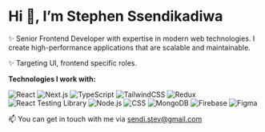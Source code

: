 # Hi 👋, I’m Stephen Ssendikadiwa
✨ Senior Frontend Developer with expertise in modern web technologies. I create high-performance applications that are scalable and maintainable.

✨ Targeting UI, frontend specific roles. 

**Technologies I work with:**

![React](https://img.shields.io/badge/React-61DAFB?style=flat-square&logo=react&logoColor=white) ![Next.js](https://img.shields.io/badge/-Next.js-black?style=flat-square&logo=next.js&logoColor=white) ![TypeScript](https://img.shields.io/badge/-TypeScript-3178C6?style=flat-square&logo=typescript&logoColor=white) ![TailwindCSS](https://img.shields.io/badge/-TailwindCSS-06B6D4?style=flat-square&logo=tailwind-css&logoColor=white) ![Redux](https://img.shields.io/badge/-Redux-764ABC?style=flat-square&logo=redux&logoColor=white) ![React Testing Library](https://img.shields.io/badge/-React%20Testing%20Library-E33332?style=flat-square&logo=testing-library&logoColor=white) ![Node.js](https://img.shields.io/badge/-Node.js-339933?style=flat-square&logo=node.js&logoColor=white) ![CSS](https://img.shields.io/badge/-CSS-1572B6?style=flat-square&logo=css3&logoColor=white) ![MongoDB](https://img.shields.io/badge/-MongoDB-47A248?style=flat-square&logo=mongodb&logoColor=white) ![Firebase](https://img.shields.io/badge/-Firebase-FFCA28?style=flat-square&logo=firebase&logoColor=black) ![Figma](https://img.shields.io/badge/-Figma-F24E1E?style=flat-square&logo=figma&logoColor=white)

📫 You can get in touch with me via sendi.stev@gmail.com


<!---
sendistephen/sendistephen is a ✨ special ✨ repository because its `README.md` (this file) appears on your GitHub profile.
You can click the Preview link to take a look at your changes.
--->
